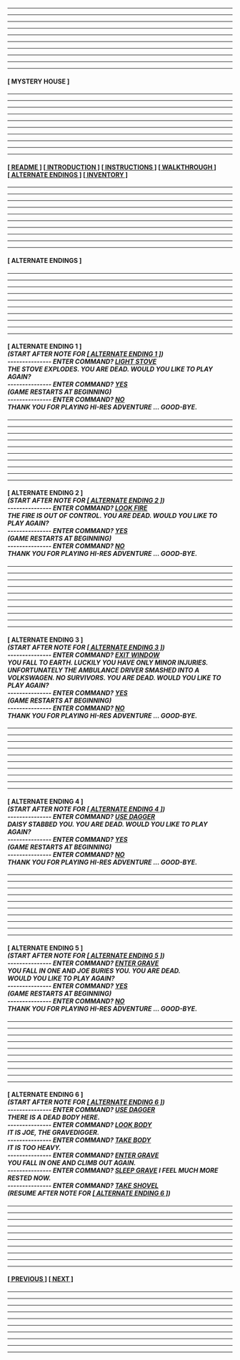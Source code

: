 
---
---
---
---
---
---
---
---
---
---
  
####

****[&nbsp;MYSTERY HOUSE&nbsp;]****

####

---
---
---
---
---
---
---
---
---
---

####

****[[&nbsp;README&nbsp;]](/readme.md) [[&nbsp;INTRODUCTION&nbsp;]](/introduction.md) [[&nbsp;INSTRUCTIONS&nbsp;]](/instructions.md) [[&nbsp;WALKTHROUGH&nbsp;]](/walkthrough.md) [[&nbsp;ALTERNATE ENDINGS&nbsp;]](#alternateendings) [[&nbsp;INVENTORY&nbsp;]](/inventory.md)****

####

---
---
---
---
---
---
---
---
---
---

####

****<a name="alternateendings">[&nbsp;ALTERNATE ENDINGS&nbsp;]</a>****

####

---
---
---
---
---
---
---
---
---
---

####

****[&nbsp;ALTERNATE ENDING 1&nbsp;]****  
***(START AFTER NOTE FOR <a name="alternateendingsalternateending1">[[&nbsp;ALTERNATE ENDING 1&nbsp;]](/walkthrough.md#walkthroughalternateending1))</a>  
--------------- ENTER COMMAND? <ins>LIGHT STOVE</ins>  
THE STOVE EXPLODES. YOU ARE DEAD. WOULD YOU LIKE TO PLAY AGAIN?  
--------------- ENTER COMMAND? <ins>YES</ins>  
(GAME RESTARTS AT BEGINNING)  
--------------- ENTER COMMAND? <ins>NO</ins>  
THANK YOU FOR PLAYING HI-RES ADVENTURE ... GOOD-BYE.***  

####

---
---
---
---
---
---
---
---
---
---

####

****[&nbsp;ALTERNATE ENDING 2&nbsp;]****  
***(START AFTER NOTE FOR <a name="alternateendingsalternateending2">[[&nbsp;ALTERNATE ENDING 2&nbsp;]](/walkthrough.md#walkthroughalternateending2))</a>  
--------------- ENTER COMMAND? <ins>LOOK FIRE</ins>  
THE FIRE IS OUT OF CONTROL. YOU ARE DEAD. WOULD YOU LIKE TO PLAY AGAIN?  
--------------- ENTER COMMAND? <ins>YES</ins>  
(GAME RESTARTS AT BEGINNING)  
--------------- ENTER COMMAND? <ins>NO</ins>  
THANK YOU FOR PLAYING HI-RES ADVENTURE ... GOOD-BYE.***  

####

---
---
---
---
---
---
---
---
---
---

####

****[&nbsp;ALTERNATE ENDING 3&nbsp;]****  
***(START AFTER NOTE FOR <a name="alternateendingsalternateending3">[[&nbsp;ALTERNATE ENDING 3&nbsp;]](/walkthrough.md#walkthroughalternateending3))</a>  
--------------- ENTER COMMAND? <ins>EXIT WINDOW</ins>  
YOU FALL TO EARTH. LUCKILY YOU HAVE ONLY MINOR INJURIES. UNFORTUNATELY THE AMBULANCE DRIVER SMASHED INTO A VOLKSWAGEN. NO SURVIVORS. YOU ARE DEAD. WOULD YOU LIKE TO PLAY AGAIN?  
--------------- ENTER COMMAND? <ins>YES</ins>  
(GAME RESTARTS AT BEGINNING)  
--------------- ENTER COMMAND? <ins>NO</ins>  
THANK YOU FOR PLAYING HI-RES ADVENTURE ... GOOD-BYE.***  

####

---
---
---
---
---
---
---
---
---
---

####

****[&nbsp;ALTERNATE ENDING 4&nbsp;]****  
***(START AFTER NOTE FOR <a name="alternateendingsalternateending4">[[&nbsp;ALTERNATE ENDING 4&nbsp;]](/walkthrough.md#walkthroughalternateending4))</a>  
--------------- ENTER COMMAND? <ins>USE DAGGER</ins>  
DAISY STABBED YOU. YOU ARE DEAD. WOULD YOU LIKE TO PLAY AGAIN?  
--------------- ENTER COMMAND? <ins>YES</ins>  
(GAME RESTARTS AT BEGINNING)  
--------------- ENTER COMMAND? <ins>NO</ins>  
THANK YOU FOR PLAYING HI-RES ADVENTURE ... GOOD-BYE.***  

####

---
---
---
---
---
---
---
---
---
---

####

****[&nbsp;ALTERNATE ENDING 5&nbsp;]****  
***(START AFTER NOTE FOR <a name="alternateendingsalternateending5">[[&nbsp;ALTERNATE ENDING 5&nbsp;]](/walkthrough.md#walkthroughalternateending5))</a>  
--------------- ENTER COMMAND? <ins>ENTER GRAVE</ins>  
YOU FALL IN ONE AND JOE BURIES YOU. YOU ARE DEAD.  
WOULD YOU LIKE TO PLAY AGAIN?  
--------------- ENTER COMMAND? <ins>YES</ins>  
(GAME RESTARTS AT BEGINNING)  
--------------- ENTER COMMAND? <ins>NO</ins>  
THANK YOU FOR PLAYING HI-RES ADVENTURE ... GOOD-BYE.***  

####

---
---
---
---
---
---
---
---
---
---

####

****[&nbsp;ALTERNATE ENDING 6&nbsp;]****  
***(START AFTER NOTE FOR <a name="alternateendingsalternateending6">[[&nbsp;ALTERNATE ENDING 6&nbsp;]](/walkthrough.md#walkthroughalternateending6))</a>  
--------------- ENTER COMMAND? <ins>USE DAGGER</ins>  
THERE IS A DEAD BODY HERE.  
--------------- ENTER COMMAND? <ins>LOOK BODY</ins>  
IT IS JOE, THE GRAVEDIGGER.  
--------------- ENTER COMMAND? <ins>TAKE BODY</ins>  
IT IS TOO HEAVY.  
--------------- ENTER COMMAND? <ins>ENTER GRAVE</ins>  
YOU FALL IN ONE AND CLIMB OUT AGAIN.  
--------------- ENTER COMMAND? <ins>SLEEP GRAVE</ins>
I FEEL MUCH MORE RESTED NOW.  
--------------- ENTER COMMAND? <ins>TAKE SHOVEL</ins>  
(RESUME AFTER NOTE FOR <a name="alternateendingsalternateending6">[[&nbsp;ALTERNATE ENDING 6&nbsp;]](/walkthrough.md#walkthroughalternateending6))</a>***  

####

---
---
---
---
---
---
---
---
---
---

####

****[[&nbsp;PREVIOUS&nbsp;]](/walkthrough.md) [[&nbsp;NEXT&nbsp;]](/inventory.md)****

####

---
---
---
---
---
---
---
---
---
---
